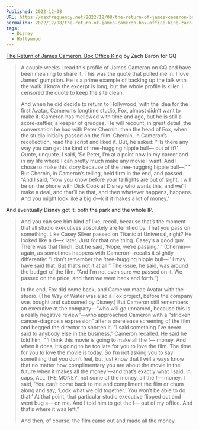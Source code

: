 ```yaml
---
Published: 2022-12-08
URL: https://maxfrequency.net/2022/12/08/the-return-of-james-cameron-box-office-king-zach-baron/
permalink: 2022/12/08/the-return-of-james-cameron-box-office-king-zach-baron/
tags:
  - Disney
  - Hollywood
---
```

[The Return of James Cameron, Box Office King](https://www.gq.com/story/james-cameron-profile-men-of-the-year-2022) by Zach Baron for GQ

> A couple weeks I read this profile of James Cameron on GQ and have been meaning to share it. This was the quote that pulled me in. I love James’ gumption. He is a prime example of backing up the talk with the walk. I know the excerpt is long, but the whole profile is killer. I censored the quote to keep the site clean.
> 
> And when he did decide to return to Hollywood, with the idea for the first Avatar, Cameron’s longtime studio, Fox, almost didn’t want to make it. Cameron has mellowed with time and age, but he is still a score-settler, a keeper of grudges. He will recount, in great detail, the conversation he had with Peter Chernin, then the head of Fox, when the studio initially passed on the film. Chernin, in Cameron’s recollection, read the script and liked it. But, he asked: “ ‘Is there any way you can get the kind of tree-hugging hippie bull— out of it?’ Quote, unquote. I said, ‘So Peter, I’m at a point now in my career and in my life where I can pretty much make any movie I want. And I chose to make this story because of the tree-hugging hippie bull—.’ ” But Chernin, in Cameron’s telling, held firm in the end, and passed. “And I said, ‘Now you know before your taillights are out of sight, I will be on the phone with Dick Cook at Disney who wants this, and we’ll make a deal, and that’ll be that, and then whatever happens, happens. And you might look like a big d—k if it makes a lot of money.’

And eventually Disney got it: both the park and the whole IP.

> And you can see him kind of like, recoil, because that’s the moment that all studio executives absolutely are terrified by. That you pass on something. Like Casey Silver passed on Titanic at Universal, right? He looked like a d—k later. Just for that one thing. Casey’s a good guy. There was that flinch. But he said, ‘Nope, we’re passing.’ ” (Chernin—again, as sometimes happens with Cameron—recalls it slightly differently: “I don’t remember the ‘tree-hugging hippie bull—.’ I may have said that. But that’s not it at all.” The issue, he said, was around the budget of the film. “And I’m not even sure we passed on it. We passed on the price, and then we went back and forth.”)
> 
> In the end, Fox did come back, and Cameron made Avatar with the studio. (The Way of Water was also a Fox project, before the company was bought and subsumed by Disney.) But Cameron still remembers an executive at the company—“who will go unnamed, because this is a really negative review”—who approached Cameron with a “stricken cancer-diagnosis expression” after a prerelease screening of the film and begged the director to shorten it. “I said something I’ve never said to anybody else in the business,” Cameron recalled. He said he told him, “ ‘I think this movie is going to make all the f— money. And when it does, it’s going to be too late for you to love the film. The time for you to love the movie is today. So I’m not asking you to say something that you don’t feel, but just know that I will always know that no matter how complimentary you are about the movie in the future when it makes all the money’—and that’s exactly what I said, in caps, ALL THE MONEY, not some of the money, all the f— money. I said, ‘You can’t come back to me and compliment the film or chum along and say, ‘Look what we did together.’ You won’t be able to do that.’ At that point, that particular studio executive flipped out and went bug s— on me. And I told him to get the f— out of my office. And that’s where it was left.”
> 
> And then, of course, the film came out and made all the money.